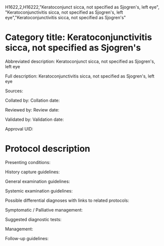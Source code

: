 H1622,2,H16222,"Keratoconjunct sicca, not specified as Sjogren's, left eye", "Keratoconjunctivitis sicca, not specified as Sjogren's, left eye","Keratoconjunctivitis sicca, not specified as Sjogren's"
# Category title: Keratoconjunctivitis sicca, not specified as Sjogren's

Abbreviated description: Keratoconjunct sicca, not specified as Sjogren's, left eye

Full description: Keratoconjunctivitis sicca, not specified as Sjogren's, left eye

Sources:

Collated by:
Collation date:

Reviewed by:
Review date:

Validated by:
Validation date:

Approval UID:

# Protocol description

Presenting conditions:

History capture guidelines:

General examination guidelines:

Systemic examination guidelines:

Possible differential diagnoses with links to related protocols:

Symptomatic / Palliative management:

Suggested diagnostic tests:

Management:

Follow-up guidelines:
